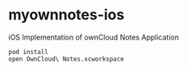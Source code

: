 myownnotes-ios
=============

iOS Implementation of ownCloud Notes Application

```
pod install
open OwnCloud\ Notes.xcworkspace
```

